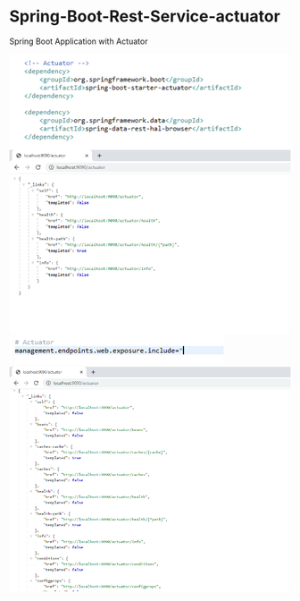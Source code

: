 # Spring-Boot-Rest-Service-actuator
Spring Boot Application with Actuator

<img src="https://github.com/Sudarshan-Gowda/Spring-Boot-Rest-Service-actuator/blob/master/docs/Picture1.png"/>
<img src="https://github.com/Sudarshan-Gowda/Spring-Boot-Rest-Service-actuator/blob/master/docs/Picture2.png"/>
<img src="https://github.com/Sudarshan-Gowda/Spring-Boot-Rest-Service-actuator/blob/master/docs/Picture3.png"/>
<img src="https://github.com/Sudarshan-Gowda/Spring-Boot-Rest-Service-actuator/blob/master/docs/Picture4.png"/>
